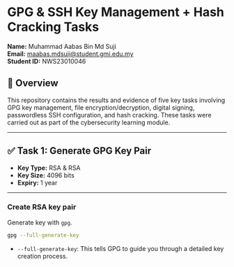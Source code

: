 # GPG & SSH Key Management + Hash Cracking Tasks

**Name:** Muhammad Aabas Bin Md Suji  
**Email:** maabas.mdsuji@student.gmi.edu.my  
**Student ID:** NWS23010046  

## 📌 Overview

This repository contains the results and evidence of five key tasks involving GPG key management, file encryption/decryption, digital signing, passwordless SSH configuration, and hash cracking. These tasks were carried out as part of the cybersecurity learning module.

---

## ✅ Task 1: Generate GPG Key Pair

- **Key Type:** RSA & RSA  
- **Key Size:** 4096 bits  
- **Expiry:** 1 year

---

### Create RSA key pair 

Generate key with `gpg`.

```bash
gpg --full-generate-key
```

- `--full-generate-key`: This tells GPG to guide you through a detailed key creation process.

